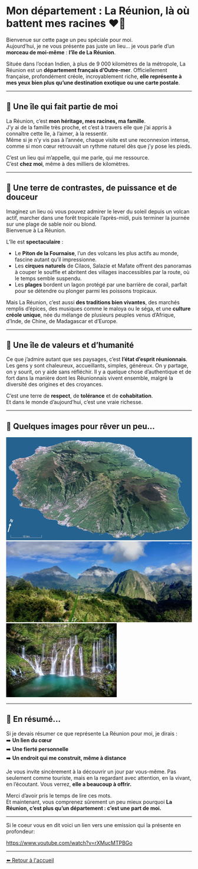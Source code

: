 # Mon département : La Réunion, là où battent mes racines ❤️🌋

Bienvenue sur cette page un peu spéciale pour moi.  
Aujourd’hui, je ne vous présente pas juste un lieu… je vous parle d’un **morceau de moi-même** : **l’île de La Réunion**.

Située dans l’océan Indien, à plus de 9 000 kilomètres de la métropole, La Réunion est un **département français d’Outre-mer**. Officiellement française, profondément créole, incroyablement riche, **elle représente à mes yeux bien plus qu’une destination exotique ou une carte postale**.

---

## 🌱 Une île qui fait partie de moi

La Réunion, c’est **mon héritage, mes racines, ma famille**.  
J’y ai de la famille très proche, et c’est à travers elle que j’ai appris à connaître cette île, à l’aimer, à la ressentir.  
Même si je n’y vis pas à l’année, chaque visite est une reconnexion intense, comme si mon cœur retrouvait un rythme naturel dès que j’y pose les pieds.

C’est un lieu qui m’appelle, qui me parle, qui me ressource.  
C’est **chez moi**, même à des milliers de kilomètres.

---

## 🌋 Une terre de contrastes, de puissance et de douceur

Imaginez un lieu où vous pouvez admirer le lever du soleil depuis un volcan actif, marcher dans une forêt tropicale l’après-midi, puis terminer la journée sur une plage de sable noir ou blond.  
Bienvenue à La Réunion.

L’île est **spectaculaire** :  
- Le **Piton de la Fournaise**, l’un des volcans les plus actifs au monde, fascine autant qu’il impressionne.
- Les **cirques naturels** de Cilaos, Salazie et Mafate offrent des panoramas à couper le souffle et abritent des villages inaccessibles par la route, où le temps semble suspendu.  
- Les **plages** bordent un lagon protégé par une barrière de corail, parfait pour se détendre ou plonger parmi les poissons tropicaux.

Mais La Réunion, c’est aussi **des traditions bien vivantes**, des marchés remplis d’épices, des musiques comme le maloya ou le séga, et une **culture créole unique**, née du mélange de plusieurs peuples venus d’Afrique, d’Inde, de Chine, de Madagascar et d’Europe.

---

## 🤝 Une île de valeurs et d’humanité

Ce que j’admire autant que ses paysages, c’est **l’état d’esprit réunionnais**.  
Les gens y sont chaleureux, accueillants, simples, généreux. On y partage, on y sourit, on y aide sans réfléchir. Il y a quelque chose d’authentique et de fort dans la manière dont les Réunionnais vivent ensemble, malgré la diversité des origines et des croyances.

C’est une terre de **respect**, de **tolérance** et de **cohabitation**.  
Et dans le monde d’aujourd’hui, c’est une vraie richesse.

---

## 📸 Quelques images pour rêver un peu...

![La Réunion vue du ciel](images/718-Remparts-La-Reunion-03.jpg)
![cirques de salazie](images/HLR-Cirque-de-Salazie-1024x444.jpg)
![Cascade l'angevin](images/Cascade-Langevin-Grand-Galet-300x200.jpg)

---

## 📝 En résumé...

Si je devais résumer ce que représente La Réunion pour moi, je dirais :  
➡️ **Un lien du cœur**  
➡️ **Une fierté personnelle**  
➡️ **Un endroit qui me construit, même à distance**

Je vous invite sincèrement à la découvrir un jour par vous-même. Pas seulement comme touriste, mais en la regardant avec attention, en la vivant, en l’écoutant. Vous verrez, **elle a beaucoup à offrir.**

Merci d’avoir pris le temps de lire ces mots.  
Et maintenant, vous comprenez sûrement un peu mieux pourquoi **La Réunion, c’est plus qu’un département : c’est une part de moi.**

---
Si le coeur vous en dit voici un lien vers une emission qui la présente en profondeur:

https://www.youtube.com/watch?v=rXMucMTPBGo

---
[⬅️ Retour à l'accueil](index.md)
